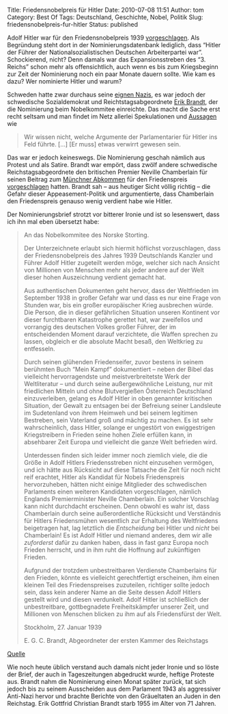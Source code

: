 Title: Friedensnobelpreis für Hitler
Date: 2010-07-08 11:51
Author: tom
Category: Best Of
Tags: Deutschland, Geschichte, Nobel, Politik
Slug: friedensnobelpreis-fur-hitler
Status: published

Adolf Hitler war für den Friedensnobelpreis 1939
[vorgeschlagen](http://nobelprize.org/nobel_prizes/peace/nomination/nomination.php?action=show&showid=2609).
Als Begründung steht dort in der Nominierungsdatenbank lediglich, dass
“Hitler der Führer der Nationalsozialistischen Deutschen Arbeiterpartei
war”. Schockierend, nicht? Denn damals war das Expansionsstreben des “3.
Reichs” schon mehr als offensichtlich, auch wenn es bis zum Kriegsbeginn
zur Zeit der Nominierung noch ein paar Monate dauern sollte. Wie kam es
dazu? Wer nominierte Hitler und warum?

Schweden hatte zwar durchaus seine [eignen
Nazis](http://www.fiket.de/2008/09/02/die-uni-uppsala-und-die-nazis), es
war jedoch der schwedische Sozialdemokrat und Reichtstagsabgeordnete
[Erik Brandt](http://sv.wikipedia.org/wiki/Erik_Brandt), der die
Nominierung beim Nobelkommitee einreichte. Das macht die Sache erst
recht seltsam und man findet im Netz allerlei Spekulationen und
[Aussagen](http://sverigesradio.se/cgi-bin/international/nyhetssidor/amnessida.asp?programID=2108&Nyheter=0&grupp=3547&artikel=518852)
wie

> Wir wissen nicht, welche Argumente der Parlamentarier für Hitler ins
> Feld führte. [...] [Er muss] etwas verwirrt gewesen sein.

Das war er jedoch keineswegs. Die Nominierung geschah nämlich aus
Protest und als Satire. Brandt war empört, dass zwölf andere schwedische
Reichstagsabgeordnete den britischen Premier Neville Chamberlain für
seinen Beitrag zum [Münchner
Abkommen](http://de.wikipedia.org/wiki/M%C3%BCnchner_Abkommen) für den
Friedenspreis
[vorgeschlagen](http://nobelprize.org/nobel_prizes/peace/nomination/nomination.php?action=show&showid=2597)
hatten. Brandt sah – aus heutiger Sicht völlig richtig – die Gefahr
dieser Appeasement-Politik und argumentierte, dass Chamberlain den
Friedenspreis genauso wenig verdient habe wie Hitler.

Der Nominierungsbrief strotzt vor bitterer Ironie und ist so lesenswert,
dass ich ihn mal eben übersetzt habe: <!--more-->

> An das Nobelkommitee des Norske Storting.
>
> </p>
> Der Unterzeichnete erlaubt sich hiermit höflichst vorzuschlagen, dass
> der Friedensnobelpreis des Jahres 1939 Deutschlands Kanzler und Führer
> Adolf Hitler zugeteilt werden möge, welcher sich nach Ansicht von
> Millionen von Menschen mehr als jeder andere auf der Welt dieser hohen
> Auszeichnung verdient gemacht hat.
>
> Aus authentischen Dokumenten geht hervor, dass der Weltfrieden im
> September 1938 in großer Gefahr war und dass es nur eine Frage von
> Stunden war, bis ein großer europäischer Krieg ausbrechen würde. Die
> Person, die in dieser gefährlichen Situation unseren Kontinent vor
> dieser furchtbaren Katastrophe gerettet hat, war zweifellos und
> vorrangig des deutschen Volkes großer Führer, der im entscheidenden
> Moment darauf verzichtete, die Waffen sprechen zu lassen, obgleich er
> die absolute Macht besaß, den Weltkrieg zu entfesseln.
>
> Durch seinen glühenden Friedenseifer, zuvor bestens in seinem
> berühmten Buch “Mein Kampf” dokumentiert – neben der Bibel das
> vielleicht hervorragendste und meistverbreitetste Werk der
> Weltliteratur – und durch seine außergewöhnliche Leistung, nur mit
> friedlichen Mitteln und ohne Blutvergießen Österreich Deutschland
> einzuverleiben, gelang es Adolf Hitler in oben genannter kritischen
> Situation, der Gewalt zu entsagen bei der Befreiung seiner Landsleute
> im Sudetenland von ihrem Heimweh und bei seinem legitimen Bestreben,
> sein Vaterland groß und mächtig zu machen. Es ist sehr wahrscheinlich,
> dass Hitler, solange er ungestört von ewiggestrigen Kriegstreibern in
> Frieden seine hohen Ziele erfüllen kann, in absehbarer Zeit Europa und
> vielleicht die ganze Welt befrieden wird.
>
> Unterdessen finden sich leider immer noch ziemlich viele, die die
> Größe in Adolf Hitlers Friedensstreben nicht einzusehen vermögen, und
> ich hätte aus Rücksicht auf diese Tatsache die Zeit für noch nicht
> reif erachtet, Hitler als Kandidat für Nobels Friedenspreis
> hervorzuheben, hätten nicht einige Mitglieder des schwedischen
> Parlaments einen weiteren Kandidaten vorgeschlagen, nämlich Englands
> Premierminister Neville Chamberlain. Ein solcher Vorschlag kann nicht
> durchdacht erscheinen. Denn obwohl es wahr ist, dass Chamberlain durch
> seine außerordentliche Rücksicht und Verständnis für Hitlers
> Friedensmühen wesentlich zur Erhaltung des Weltfriedens beigetragen
> hat, lag letztlich die *Entscheidung* bei Hitler und *nicht* bei
> Chamberlain! Es ist Adolf Hitler und niemand anderes, dem wir alle
> *zuforderst* dafür zu danken haben, dass in fast ganz Europa noch
> Frieden herrscht, und in ihm ruht die Hoffnung auf zukünftigen
> Frieden.
>
> Aufgrund der trotzdem unbestreitbaren Verdienste Chamberlains für den
> Frieden, könnte es vielleicht gerechtfertigt erscheinen, ihm einen
> kleinen Teil des Friedenspreises zuzuteilen, richtiger sollte jedoch
> sein, dass kein anderer Name an die Seite dessen Adolf Hitlers
> gestellt wird und diesen verdunkelt. Adolf Hitler ist schließlich der
> unbestreitbare, gottbegnadete Freiheitskämpfer unserer Zeit, und
> Millionen von Menschen blicken zu ihm auf als Friedensfürst der Welt.
>
> Stockholm, 27. Januar 1939
>
> E. G. C. Brandt, Abgeordneter der ersten Kammer des Reichstags

[Quelle](http://bengt_nilsson.tripod.com/Historia/brandt.htm)

Wie noch heute üblich verstand auch damals nicht jeder Ironie und so
löste der Brief, der auch in Tageszeitungen abgedruckt wurde, heftige
Proteste aus. Brandt nahm die Nominierung einen Monat später zurück, tat
sich jedoch bis zu seinem Ausscheiden aus dem Parlament 1943 als
aggressiver Anti-Nazi hervor und brachte Berichte von den Gräueltaten an
Juden in den Reichstag. Erik Gottfrid Christian Brandt starb 1955 im
Alter von 71 Jahren.

